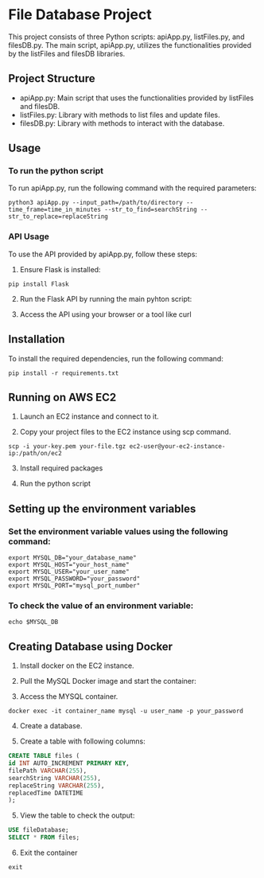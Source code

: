 # File Database Project

This project consists of three Python scripts: apiApp.py, listFiles.py, and filesDB.py. 
The main script, apiApp.py, utilizes the functionalities provided by the listFiles and filesDB libraries.


## Project Structure

- apiApp.py: Main script that uses the functionalities provided by listFiles and filesDB.
- listFiles.py: Library with methods to list files and update files.
- filesDB.py: Library with methods to interact with the database.


## Usage

### To run the python script

To run apiApp.py, run the following command with the required parameters:
```console
python3 apiApp.py --input_path=/path/to/directory --time_frame=time_in_minutes --str_to_find=searchString --str_to_replace=replaceString
```

### API Usage

To use the API provided by apiApp.py, follow these steps:

1. Ensure Flask is installed:

```console
pip install Flask
```

2. Run the Flask API by running the main pyhton script:


3. Access the API using your browser or a tool like curl

   
## Installation

To install the required dependencies, run the following command:

```console
pip install -r requirements.txt
```


## Running on AWS EC2

1. Launch an EC2 instance and connect to it.
   
2. Copy your project files to the EC2 instance using scp command.
   
```console
scp -i your-key.pem your-file.tgz ec2-user@your-ec2-instance-ip:/path/on/ec2
```
   
3. Install required packages
   
4. Run the python script


## Setting up the environment variables

### Set the environment variable values using the following command:

```console
export MYSQL_DB="your_database_name"
export MYSQL_HOST="your_host_name"
export MYSQL_USER="your_user_name"
export MYSQL_PASSWORD="your_password"
export MYSQL_PORT="mysql_port_number"
```

### To check the value of an environment variable:

```console
echo $MYSQL_DB
```


## Creating Database using Docker

1. Install docker on the EC2 instance.

2. Pull the MySQL Docker image and start the container:

3. Access the MYSQL container.

```console
docker exec -it container_name mysql -u user_name -p your_password
```

4. Create a database.

5. Create a table with following columns:
   
```sql
CREATE TABLE files (
id INT AUTO_INCREMENT PRIMARY KEY,
filePath VARCHAR(255),
searchString VARCHAR(255),
replaceString VARCHAR(255),
replacedTime DATETIME
);
```

5. View the table to check the output:

```sql
USE fileDatabase;
SELECT * FROM files;
```

6. Exit the container
```console
exit
```
